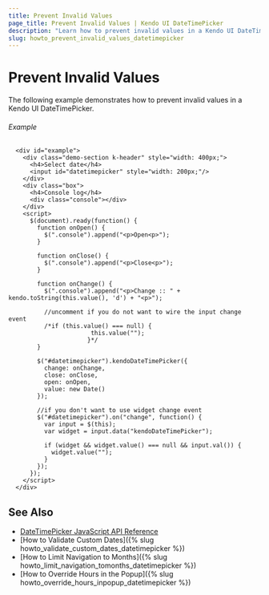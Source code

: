 ```yaml
---
title: Prevent Invalid Values
page_title: Prevent Invalid Values | Kendo UI DateTimePicker
description: "Learn how to prevent invalid values in a Kendo UI DateTimePicker widget."
slug: howto_prevent_invalid_values_datetimepicker
---
```


# Prevent Invalid Values

The following example demonstrates how to prevent invalid values in a Kendo UI DateTimePicker.

###### Example

```dojo
  <div id="example">
    <div class="demo-section k-header" style="width: 400px;">
      <h4>Select date</h4>
      <input id="datetimepicker" style="width: 200px;"/>
    </div>
    <div class="box">                
      <h4>Console log</h4>
      <div class="console"></div>
    </div>
    <script>
      $(document).ready(function() {
        function onOpen() {
          $(".console").append("<p>Open<p>");
        }

        function onClose() {
          $(".console").append("<p>Close<p>");
        }

        function onChange() {
          $(".console").append("<p>Change :: " + kendo.toString(this.value(), 'd') + "<p>");

          //uncomment if you do not want to wire the input change event
          /*if (this.value() === null) {
                       this.value("");
                      }*/
        }

        $("#datetimepicker").kendoDateTimePicker({
          change: onChange,
          close: onClose,
          open: onOpen,
          value: new Date()
        });

        //if you don't want to use widget change event
        $("#datetimepicker").on("change", function() {
          var input = $(this);
          var widget = input.data("kendoDateTimePicker");

          if (widget && widget.value() === null && input.val()) {
            widget.value("");
          }
        });
      });
    </script>            
  </div>
```

## See Also

* [DateTimePicker JavaScript API Reference](/api/javascript/ui/datetimepicker)
* [How to Validate Custom Dates]({% slug howto_validate_custom_dates_datetimepicker %})
* [How to Limit Navigation to Months]({% slug howto_limit_navigation_tomonths_datetimepicker %})
* [How to Override Hours in the Popup]({% slug howto_override_hours_inpopup_datetimepicker %})
